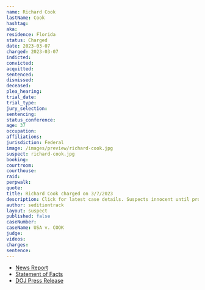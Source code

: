 ```yaml
---
name: Richard Cook
lastName: Cook
hashtag: 
aka:
residence: Florida
status: Charged
date: 2023-03-07
charged: 2023-03-07
indicted:
convicted:
acquitted:
sentenced:
dismissed:
deceased:
plea_hearing:
trial_date:
trial_type:
jury_selection:
sentencing:
status_conference:
age: 37
occupation:
affiliations:
jurisdiction: Federal
image: /images/preview/richard-cook.jpg
suspect: richard-cook.jpg
booking:
courtroom:
courthouse:
raid:
perpwalk:
quote:
title: Richard Cook charged on 3/7/2023
description: Click for latest case details. Suspects innocent until proven guilty.
author: seditiontrack
layout: suspect
published: false
caseNumber: 
caseName: USA v. COOK
judge:
videos:
charges:
sentence:
---
```

- [News Report](https://bocanewsnow.com/2023/03/09/boca-raton-man-arrested-for-january-6th-capitol-breach/)
- [Statement of Facts](https://storage.courtlistener.com/recap/gov.uscourts.dcd.252880/gov.uscourts.dcd.252880.1.1.pdf)
- [DOJ Press Release](https://www.justice.gov/usao-dc/pr/florida-man-arrested-actions-lower-west-terrace-during-jan-6-capitol-breach)
